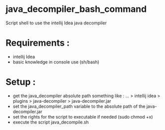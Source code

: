 # java_decompiler_bash_command

Script shell to use the intellij Idea java decompiler

# Requirements : 
+ intellij Idea
+ basic knowledge in console use (sh/bash)

# Setup : 
+ get the java_decompiler absolute path something like :  ... > intellij idea > plugins > java-decompiler > java-decompiler.jar
+ set the java_decompiler_path variable to the absolute path of the java-decompiler.jar
+ set the rights for the script to executable if needed (sudo chmod +x)
+ execute the script java_decompile.sh
